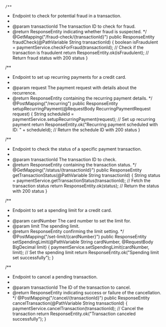 
    

    /**
 * Endpoint to check for potential fraud in a transaction.
 * 
 * @param transactionId The transaction ID to check for fraud.
 * @return ResponseEntity indicating whether fraud is suspected.
 */
@GetMapping("/fraud-check/{transactionId}")
public ResponseEntity<Boolean> fraudCheck(@PathVariable String transactionId) {
    boolean isFraudulent = paymentService.checkForFraud(transactionId); // Check if the transaction is fraudulent
    return ResponseEntity.ok(isFraudulent); // Return fraud status with 200 status
}


/**
 * Endpoint to set up recurring payments for a credit card.
 * 
 * @param request The payment request with details about the recurrence.
 * @return ResponseEntity containing the recurring payment details.
 */
@PostMapping("/recurring")
public ResponseEntity<String> setupRecurringPayment(@RequestBody RecurringPaymentRequest request) {
    String scheduleId = paymentService.setupRecurringPayment(request); // Set up recurring payment
    return ResponseEntity.ok("Recurring payment scheduled with ID: " + scheduleId); // Return the schedule ID with 200 status
}


/**
 * Endpoint to check the status of a specific payment transaction.
 * 
 * @param transactionId The transaction ID to check.
 * @return ResponseEntity containing the transaction status.
 */
@GetMapping("/status/{transactionId}")
public ResponseEntity<String> getTransactionStatus(@PathVariable String transactionId) {
    String status = paymentService.getTransactionStatus(transactionId); // Fetch the transaction status
    return ResponseEntity.ok(status); // Return the status with 200 status
}





/**
 * Endpoint to set a spending limit for a credit card.
 * 
 * @param cardNumber The card number to set the limit for.
 * @param limit The spending limit.
 * @return ResponseEntity confirming the limit setting.
 */
@PostMapping("/set-limit/{cardNumber}")
public ResponseEntity<String> setSpendingLimit(@PathVariable String cardNumber, @RequestBody BigDecimal limit) {
    paymentService.setSpendingLimit(cardNumber, limit); // Set the spending limit
    return ResponseEntity.ok("Spending limit set successfully");
}


/**
 * Endpoint to cancel a pending transaction.
 * 
 * @param transactionId The ID of the transaction to cancel.
 * @return ResponseEntity indicating success or failure of the cancellation.
 */
@PostMapping("/cancel/{transactionId}")
public ResponseEntity<String> cancelTransaction(@PathVariable String transactionId) {
    paymentService.cancelTransaction(transactionId); // Cancel the transaction
    return ResponseEntity.ok("Transaction canceled successfully");
}
